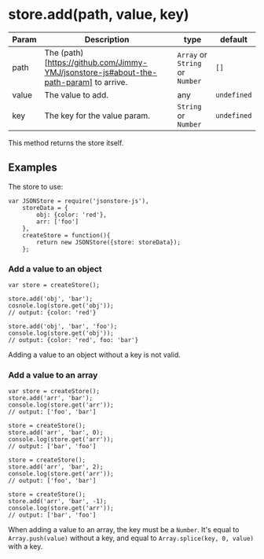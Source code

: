 # store.add(path, value, key)
| **Param** | **Description** | **type** | **default** |
| --- | --- | --- | --- |
| path  | The (path)[https://github.com/Jimmy-YMJ/jsonstore-js#about-the-path-param] to arrive. | `Array` or `String` or `Number` | `[]` |
| value  | The value to add. | any | `undefined`|
| key | The key for the value param. | `String` or `Number` | `undefined` |

This method returns the store itself.

## Examples
The store to use:
```
var JSONStore = require('jsonstore-js'),
    storeData = {
        obj: {color: 'red'},
        arr: ['foo']
    },
    createStore = function(){
        return new JSONStore({store: storeData});
    };
```
### Add a value to an object
```
var store = createStore();

store.add('obj', 'bar');
cosnole.log(store.get('obj'));
// output: {color: 'red'}

store.add('obj', 'bar', 'foo');
console.log(store.get('obj'));
// output: {color: 'red', foo: 'bar'}
```
Adding a value to an object without a key is not valid.

### Add a value to an array
```
var store = createStore();
store.add('arr', 'bar');
console.log(store.get('arr'));
// output: ['foo', 'bar']

store = createStore();
store.add('arr', 'bar', 0);
console.log(store.get('arr'));
// output: ['bar', 'foo']

store = createStore();
store.add('arr', 'bar', 2);
console.log(store.get('arr'));
// output: ['foo', 'bar']

store = createStore();
store.add('arr', 'bar', -1);
console.log(store.get('arr'));
// output: ['bar', 'foo']
```
When adding a value to an array, the key must be a `Number`.
It's equal to `Array.push(value)` without a key, and equal to `Array.splice(key, 0, value)` with a key.

